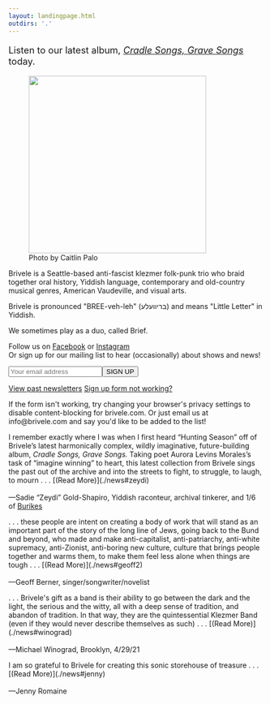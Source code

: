 ```yaml
---
layout: landingpage.html
outdirs: '.'
---
```

<div><p class='follow' style='font-size:1.3em;'>Listen to our latest album, <i><a href='https://brivele.bandcamp.com/album/cradle-songs-grave-songs'>Cradle Songs, Grave Songs</a></i> today.</p></div>
<div id='blurb' class='clearfix'>
<figure><img id='' src='../images/bandpix/lowfi/sketch3 small.png' width='350px'><figcaption>Photo by Caitlin Palo</figcaption></figure>
<p>Brivele is a Seattle-based anti-fascist klezmer folk-punk trio who braid together oral history, Yiddish language, contemporary and old-country musical genres, American Vaudeville, and visual arts.</p>
<p>Brivele is pronounced "BREE-veh-leh" (בריוועלע) and means "Little Letter" in Yiddish.</p>
<p>We sometimes play as a duo, called Brief.</p>
</div>

<!-- Begin Mailchimp Signup Form -->
<div id='mailinglistsignup'>
<link href="//cdn-images.mailchimp.com/embedcode/classic-10_7.css" rel="stylesheet" type="text/css">
<div id="mc_anchor"></div>
<div id="mc_embed_signup">
<form action="https://brivele.us19.list-manage.com/subscribe/post?u=0eba332778a4c9bc308cd72b1&amp;id=cb8f6ec040" method="post" id="mc-embedded-subscribe-form" name="mc-embedded-subscribe-form" class="validate" target="_blank" novalidate>
<div id="mc_embed_signup_scroll">
<p class='follow'>Follow us on <a href='https://www.facebook.com/brivele/'>Facebook</a> or <a href='https://www.instagram.com/brivelemusic/'>Instagram</a><br/>Or sign up for our mailing list to hear (occasionally) about shows and news!</p>
<div class="mc-field-group">
<input type="email" value="" name="EMAIL" class="required email" id="mce-EMAIL" placeholder="Your email address"><input type="submit" value="SIGN UP" name="subscribe" id="mc-embedded-subscribe" class="button">
<p class='signupdetails'><!--<a href="https://us19.campaign-archive.com/home/?u=0eba332778a4c9bc308cd72b1&id=cb8f6ec040" title="View past emails">View past newsletters</a>-->
<a href="./archive" title="View past emails">View past newsletters</a>
<a id='showhelpsignup' href='javascript:;'>Sign up form not working?</a><div id='helpsignup'>If the form isn't working, try changing your browser's privacy settings to disable content-blocking for brivele.com. Or just email us at info@brivele.com and say you'd like to be added to the list!</div>
</p>
	<div id="mce-responses" class="clear">
		<div class="response" id="mce-error-response" style="display:none"></div>
		<div class="response" id="mce-success-response" style="display:none"></div>
	<script type='text/javascript' src='//s3.amazonaws.com/downloads.mailchimp.com/js/mc-validate.js'></script>
	<script type='text/javascript' src='../js/mailchimpscript.js'></script>
	</div>    <!-- real people should not fill this in and expect good things - do not remove this or risk form bot signups-->
    <div style="position: absolute; left: -5000px;" aria-hidden="true">
    <input type="text" name="b_0eba332778a4c9bc308cd72b1_cb8f6ec040" tabindex="-1" value="">
    </div>
</div>
</div>
</form>
</div>
</div><!--End mc_embed_signup-->
<div class='reviews'>
<p>
I remember exactly where I was when I first heard “Hunting Season” off of Brivele’s latest harmonically complex, wildly imaginative, future-building album, <em>Cradle Songs, Grave Songs.</em> Taking poet Aurora Levins Morales’s task of “imagine winning” to heart, this latest collection from Brivele sings the past out of the archive and into the streets to fight, to struggle, to laugh, to mourn . . . [(Read More)](./news#zeydi)<br/><br/>
<span class='reviewer'>&mdash;Sadie “Zeydi” Gold-Shapiro, Yiddish raconteur, archival tinkerer, and 1/6 of <a href='https://www.burikes.com/'>Burikes</a></span>
</p>
<p>. . . these people are intent on creating a body of work that will stand as an important part of the story of the long line of Jews, going back to the Bund and beyond, who made and make anti-capitalist, anti-patriarchy, anti-white supremacy, anti-Zionist, anti-boring new culture, culture that brings people together and warms them, to make them feel less alone when things are tough . . . [(Read More)](./news#geoff2)<br/><br/>
<span class='reviewer'>&mdash;Geoff Berner, singer/songwriter/novelist</span>
</p>
<p>
. . . Brivele's gift as a band is their ability to go between the dark and the light, the serious and the witty, all with a deep sense of tradition, and abandon of tradition.  In that way, they are the quintessential Klezmer Band (even if they would never describe themselves as such) . . . [(Read More)](./news#winograd)<br/><br/> 
<span class='reviewer'>&mdash;Michael Winograd, Brooklyn, 4/29/21</span>
</p>
<p>
I am so grateful to Brivele for creating this sonic storehouse of treasure . . . [(Read More)](./news#jenny)<br/><br/>
<span class='reviewer'>&mdash;Jenny Romaine</span>
</p>
</div>